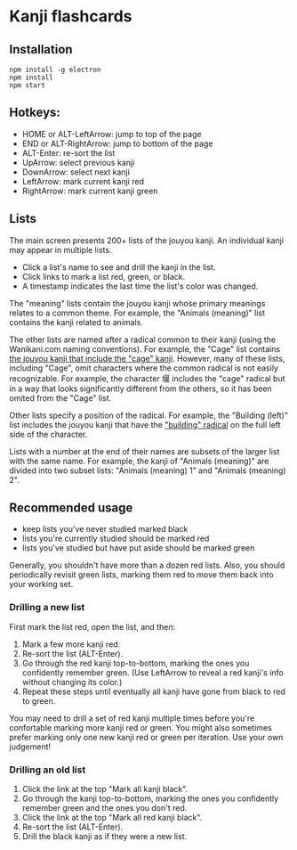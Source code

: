 # Kanji flashcards

## Installation

```
npm install -g electron
npm install
npm start
```

## Hotkeys:

- HOME or ALT-LeftArrow: jump to top of the page
- END or ALT-RightArrow: jump to bottom of the page
- ALT-Enter: re-sort the list
- UpArrow: select previous kanji
- DownArrow: select next kanji
- LeftArrow: mark current kanji red
- RightArrow: mark current kanji green

## Lists

The main screen presents 200+ lists of the jouyou kanji. An individual kanji may appear in multiple lists.

- Click a list's name to see and drill the kanji in the list.
- Click links to mark a list red, green, or black.
- A timestamp indicates the last time the list's color was changed.

The "meaning" lists contain the jouyou kanji whose primary meanings relates to a common theme. For example, the "Animals (meaning)" list contains the kanji related to animals.

The other lists are named after a radical common to their kanji (using the Wanikani.com naming conventions). For example, the "Cage" list contains [the jouyou kanji that include the "cage" kanji](https://www.wanikani.com/radicals/cage). However, many of these lists, including "Cage", omit characters where the common radical is not easily recognizable. For example, the character 堰 includes the "cage" radical but in a way that looks significantly different from the others, so it has been omited from the "Cage" list.

Other lists specify a position of the radical. For example, the "Building (left)" list includes the jouyou kanji that have the ["building" radical](https://www.wanikani.com/radicals/building) on the full left side of the character.

Lists with a number at the end of their names are subsets of the larger list with the same name. For example, the kanji of "Animals (meaning)" are divided into two subset lists: "Animals (meaning) 1" and "Animals (meaning) 2".

## Recommended usage

- keep lists you've never studied marked black
- lists you're currently studied should be marked red
- lists you've studied but have put aside should be marked green

Generally, you shouldn't have more than a dozen red lists. Also, you should periodically revisit green lists, marking them red to move them back into your working set.

### Drilling a new list

First mark the list red, open the list, and then:

1. Mark a few more kanji red.
2. Re-sort the list (ALT-Enter).
3. Go through the red kanji top-to-bottom, marking the ones you confidently remember green. (Use LeftArrow to reveal a red kanji's info without changing its color.)
4. Repeat these steps until eventually all kanji have gone from black to red to green.

You may need to drill a set of red kanji multiple times before you're confortable marking more kanji red or green. You might also sometimes prefer marking only one new kanji red or green per iteration. Use your own judgement!

### Drilling an old list

1. Click the link at the top "Mark all kanji black".
2. Go through the kanji top-to-bottom, marking the ones you confidently remember green and the ones you don't red.
3. Click the link at the top "Mark all red kanji black".
4. Re-sort the list (ALT-Enter).
4. Drill the black kanji as if they were a new list.